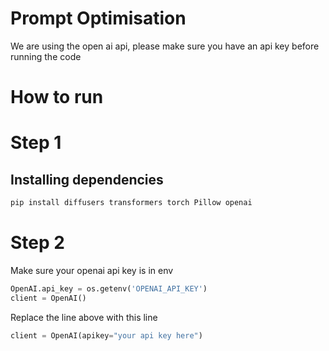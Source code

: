 # Prompt Optimisation

We are using the open ai api, please make sure you have an api key before running the code

# How to run
# Step 1
## Installing dependencies
```bash
pip install diffusers transformers torch Pillow openai
```

# Step 2
Make sure your openai api key is in env
```python
OpenAI.api_key = os.getenv('OPENAI_API_KEY')
client = OpenAI()
```

Replace the line above with this line
```python
client = OpenAI(apikey="your api key here")
```
